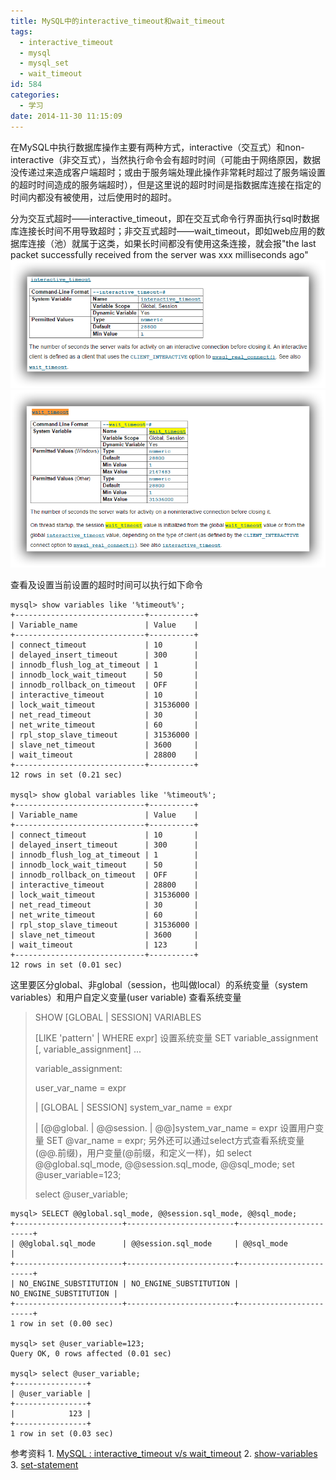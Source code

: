 ```yaml
---
title: MySQL中的interactive_timeout和wait_timeout
tags:
  - interactive_timeout
  - mysql
  - mysql_set
  - wait_timeout
id: 584
categories:
  - 学习
date: 2014-11-30 11:15:09
---
```


在MySQL中执行数据库操作主要有两种方式，interactive（交互式）和non-interactive（非交互式），当然执行命令会有超时时间（可能由于网络原因，数据没传递过来造成客户端超时；或由于服务端处理此操作非常耗时超过了服务端设置的超时时间造成的服务端超时），但是这里说的超时时间是指数据库连接在指定的时间内都没有被使用，过后使用时的超时。

分为交互式超时——interactive_timeout，即在交互式命令行界面执行sql时数据库连接长时间不用导致超时；非交互式超时——wait_timeout，即如web应用的数据库连接（池）就属于这类，如果长时间都没有使用这条连接，就会报"the last packet successfully received from the server was xxx milliseconds ago"
[![mysql_sysvar_interactive_timeout](/resources/2014/11/mysql_sysvar_interactive_timeout.png)](/resources/2014/11/mysql_sysvar_interactive_timeout.png "http://dev.mysql.com/doc/refman/5.7/en/server-system-variables.html#sysvar_interactive_timeout")
[![mysql_sysvar_wait_timeout](/resources/2014/11/mysql_sysvar_wait_timeout.png)](/resources/2014/11/mysql_sysvar_wait_timeout.png "http://dev.mysql.com/doc/refman/5.7/en/server-system-variables.html#sysvar_wait_timeout")

查看及设置当前设置的超时时间可以执行如下命令

```shell
mysql> show variables like '%timeout%';
+-----------------------------+----------+
| Variable_name               | Value    |
+-----------------------------+----------+
| connect_timeout             | 10       |
| delayed_insert_timeout      | 300      |
| innodb_flush_log_at_timeout | 1        |
| innodb_lock_wait_timeout    | 50       |
| innodb_rollback_on_timeout  | OFF      |
| interactive_timeout         | 10       |
| lock_wait_timeout           | 31536000 |
| net_read_timeout            | 30       |
| net_write_timeout           | 60       |
| rpl_stop_slave_timeout      | 31536000 |
| slave_net_timeout           | 3600     |
| wait_timeout                | 28800    |
+-----------------------------+----------+
12 rows in set (0.21 sec)

mysql> show global variables like '%timeout%';
+-----------------------------+----------+
| Variable_name               | Value    |
+-----------------------------+----------+
| connect_timeout             | 10       |
| delayed_insert_timeout      | 300      |
| innodb_flush_log_at_timeout | 1        |
| innodb_lock_wait_timeout    | 50       |
| innodb_rollback_on_timeout  | OFF      |
| interactive_timeout         | 28800    |
| lock_wait_timeout           | 31536000 |
| net_read_timeout            | 30       |
| net_write_timeout           | 60       |
| rpl_stop_slave_timeout      | 31536000 |
| slave_net_timeout           | 3600     |
| wait_timeout                | 123      |
+-----------------------------+----------+
12 rows in set (0.01 sec)
```

这里要区分global、非global（session，也叫做local）的系统变量（system variables）和用户自定义变量(user variable)
查看系统变量
> SHOW [GLOBAL | SESSION] VARIABLES
> 
> [LIKE 'pattern' | WHERE expr]
设置系统变量
> SET variable_assignment [, variable_assignment] ...
> 
> 
> variable_assignment:
> 
> user_var_name = expr
> 
> | [GLOBAL | SESSION] system_var_name = expr
> 
> | [@@global. | @@session. | @@]system_var_name = expr
设置用户变量
> SET @var_name = expr;
另外还可以通过select方式查看系统变量(@@.前缀)，用户变量(@前缀，和定义一样)，如
> select @@global.sql_mode, @@session.sql_mode, @@sql_mode;
> set @user_variable=123;
> 
> select @user_variable;

```shell
mysql> SELECT @@global.sql_mode, @@session.sql_mode, @@sql_mode;
+------------------------+------------------------+------------------------+
| @@global.sql_mode      | @@session.sql_mode     | @@sql_mode             |
+------------------------+------------------------+------------------------+
| NO_ENGINE_SUBSTITUTION | NO_ENGINE_SUBSTITUTION | NO_ENGINE_SUBSTITUTION |
+------------------------+------------------------+------------------------+
1 row in set (0.00 sec)

mysql> set @user_variable=123;
Query OK, 0 rows affected (0.01 sec)

mysql> select @user_variable;
+----------------+
| @user_variable |
+----------------+
|            123 |
+----------------+
1 row in set (0.03 sec)
```

参考资料
1\. [MySQL : interactive_timeout v/s wait_timeout](http://www.serveridol.com/2012/04/13/mysql-interactive_timeout-vs-wait_timeout/)
2\. [show-variables](http://dev.mysql.com/doc/refman/5.7/en/show-variables.html)
3\. [set-statement](http://dev.mysql.com/doc/refman/5.7/en/set-statement.html)